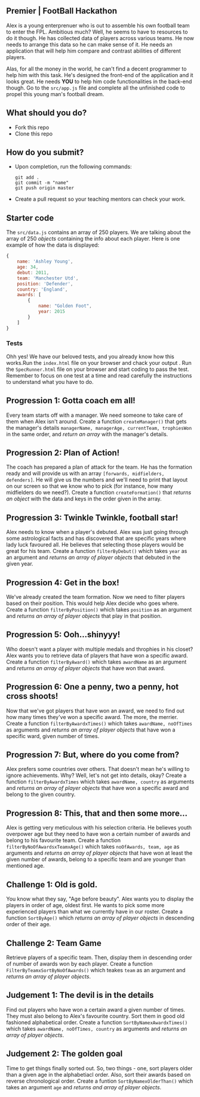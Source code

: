 

## Premier | FootBall  Hackathon

Alex is a young enterprenuer who is out to assemble his own football team to enter the FPL. Ambitious much? Well, he seems to have to resources to do it though. He has collected data of players across various teams. He now needs to arrange this data so he can make sense of it. He needs an application that will help him compare and contrast abilities of different players.

Alas, for all the money in the world, he can't find a decent programmer to help him with this task. He's designed the front-end of the application and it looks great. He needs **YOU** to help him code functionalities in the back-end though. Go to the `src/app.js` file and complete all the unfinished code to propel this young man's football dream.

## What should you do?

- Fork this repo
- Clone this repo


## How do you submit?

- Upon completion, run the following commands:

  ```
  git add .
  git commit -m "name"
  git push origin master
  ```

- Create a pull request so your teaching mentors can check your work.

## Starter code

The `src/data.js` contains an array of 250 players. We are talking about the array of 250 _objects_ containing the info about each player. Here is one example of how the data is displayed:

```javascript
{
    name: 'Ashley Young',
    age: 34,
    debut: 2011,
    team: 'Manchester Utd',
    position: 'Defender',
    country: 'England',
    awards: [
        {
            name: "Golden Foot",
            year: 2015
        }
    ]
}
```

### Tests

Ohh yes! We have our beloved tests, and you already know how this works.Run the `index.html` file on your browser and chack your output . Run the `SpecRunner.html` file on your browser and start coding to pass the test. Remember to focus on one test at a time and read carefully the instructions to understand what you have to do.


## Progression 1: Gotta coach em all!

Every team starts off with a manager. We need someone to take care of them when Alex isn't around. Create a function `createManager()` that gets the manager's details `managerName, managerAge, currentTeam, trophiesWon` in the same order, and _return an array_ with the manager's details.


## Progression 2: Plan of Action!

The coach has prepared a plan of attack for the team. He has the formation ready and will provide us with an array `[forwards, midfielders, defenders]`. He will give us the numbers and we'll need to print that layout on our screen so that we know who to pick (for instance, how many midfielders do we need?). Create a function `createFormation()` that _returns an object_ with the data and keys in the order given in the array.


## Progression 3: Twinkle Twinkle, football star!

Alex needs to know when a player's debuted. Alex was just going through some astrological facts and has discovered that are specific years where lady luck favoured all. He believes that selecting those players would be great for his team. Create a function `filterByDebut()` which takes `year` as an argument and _returns an array of player objects_ that debuted in the given year.

## Progression 4: Get in the box!

We've already created the team formation. Now we need to filter players based on their position. This would help Alex decide who goes where. Create a function `filterByPosition()` which takes `position` as an argument and _returns an array of player objects_ that play in that position.

## Progression 5: Ooh...shinyyy!

Who doesn't want a player with multiple medals and throphies in his closet? Alex wants you to retrieve data of players that have won a specific award. Create a function `filterByAward()` which takes `awardName` as an argument and _returns an array of player objects_ that have won that award.

## Progression 6: One a penny, two a penny, hot cross shoots!

Now that we've got players that have won an award, we need to find out how many times they've won a specific award. The more, the merrier. Create a function `filterByAwardxTimes()` which takes `awardName, noOfTimes` as arguments and _returns an array of player objects_ that have won a specific ward, given number of times.

## Progression 7: But, where do you come from?

Alex prefers some countries over others. That doesn't mean he's willing to ignore achievements. Why? Well, let's not get into details, okay? Create a function `filterByAwardxTimes` which takes `awardName, country` as arguments and _returns an array of player objects_ that have won a specific award and belong to the given country.

## Progression 8: This, that and then some more...

Alex is getting very meticulous with his selection criteria. He believes youth overpower age but they need to have won a certain number of awards and belong to his favourite team. Create a function `filterByNoOfAwardsxTeamxAge()` which takes `noOfAwards, team, age` as arguments and _returns an array of player objects_ that have won at least the given number of awards, belong to a specific team and are younger than mentioned age.


## Challenge 1: Old is gold.

You know what they say, "Age before beauty". Alex wants you to display the players in order of age, oldest first. He wants to pick some more experienced players than what we currently have in our roster. Create a function `SortByAge()` which _returns an array of player objects_ in descending order of their age.

## Challenge 2: Team Game

Retrieve players of a specific team. Then, display them in descending order of number of awards won by each player. Create a function `FilterByTeamxSortByNoOfAwards()` which teakes `team` as an argument and _returns an array of player objects_.

## Judgement 1: The devil is in the details

Find out players who have won a certain award a given number of times. They must also belong to Alex's favourite country. Sort them in good old fashioned alphabetical order. Create a function `SortByNamexAwardxTimes()` which takes `awardName, noOfTimes, country` as arguments and _returns an array of player objects_.

## Judgement 2: The golden goal

Time to get things finally sorted out. So, two things - one, sort players older than a given age in the alphabetiacl order. Also, sort their awards based on reverse chronological order. Create a funtion `SortByNamexOlderThan()` which takes an argument `age` and _returns and array of player objects_.
